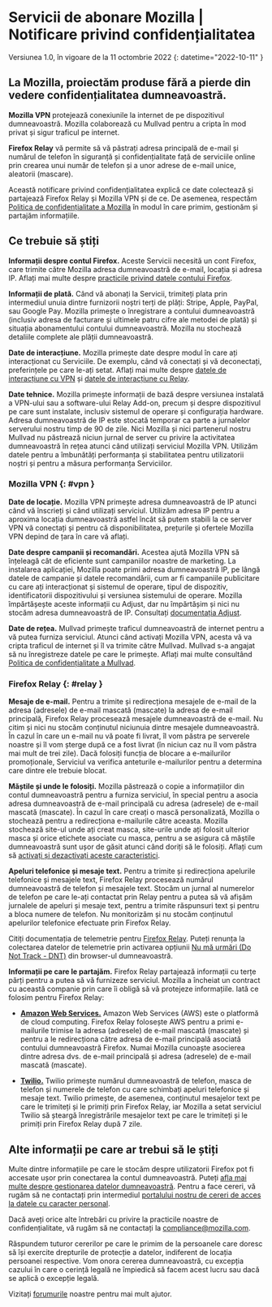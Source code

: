 ﻿# Servicii de abonare Mozilla | Notificare privind confidențialitatea

Versiunea 1.0, în vigoare de la 11 octombrie 2022
{: datetime="2022-10-11" }

## La Mozilla, proiectăm produse fără a pierde din vedere confidențialitatea dumneavoastră.

__Mozilla VPN__ protejează conexiunile la internet de pe dispozitivul dumneavoastră. Mozilla colaborează cu Mullvad pentru a cripta în mod privat și sigur traficul pe internet.

__Firefox Relay__ vă permite să vă păstrați adresa principală de e-mail și numărul de telefon în siguranță și confidențialitate față de serviciile online prin crearea unui număr de telefon și a unor adrese de e-mail unice, aleatorii (mascare).

Această notificare privind confidențialitatea explică ce date colectează și partajează Firefox Relay și Mozilla VPN și de ce. De asemenea, respectăm [Politica de confidențialitate a Mozilla](https://www.mozilla.org/privacy/) în modul în care primim, gestionăm și partajăm informațiile.

## Ce trebuie să știți

__Informații despre contul Firefox.__ Aceste Servicii necesită un cont Firefox, care trimite către Mozilla adresa dumneavoastră de e-mail, locația și adresa IP. Aflați mai multe despre [practicile privind datele contului Firefox](https://www.mozilla.org/privacy/firefox/#firefox-accounts-join-firefox).

__Informații de plată.__ Când vă abonați la Servicii, trimiteți plata prin intermediul unuia dintre furnizorii noștri terți de plăți: Stripe, Apple, PayPal, sau Google Pay. Mozilla primește o înregistrare a contului dumneavoastră (inclusiv adresa de facturare și ultimele patru cifre ale metodei de plată) și situația abonamentului contului dumneavoastră. Mozilla nu stochează detaliile complete ale plății dumneavoastră.

__Date de interacțiune.__ Mozilla primește date despre modul în care ați interacționat cu Serviciile. De exemplu, când vă conectați și vă deconectați, preferințele pe care le-ați setat. Aflați mai multe despre [datele de interacțiune cu VPN](https://dictionary.telemetry.mozilla.org/apps/mozilla_vpn) și [datele de interacțiune cu Relay](https://github.com/mozilla/fx-private-relay/blob/main/METRICS.md).

__Date tehnice.__ Mozilla primește informații de bază despre versiunea instalată a VPN-ului sau a software-ului Relay Add-on, precum și despre dispozitivul pe care sunt instalate, inclusiv sistemul de operare și configurația hardware. Adresa dumneavoastră de IP este stocată temporar ca parte a jurnalelor serverului nostru timp de 90 de zile. Nici Mozilla și nici partenerul nostru Mullvad nu păstrează niciun jurnal de server cu privire la activitatea dumneavoastră în rețea atunci când utilizați serviciul Mozilla VPN.
Utilizăm datele pentru a îmbunătăți performanța și stabilitatea pentru utilizatorii noștri și pentru a măsura performanța Serviciilor.

### Mozilla VPN {: #vpn }

__Date de locație.__ Mozilla VPN primește adresa dumneavoastră de IP atunci când vă înscrieți și când utilizați serviciul. Utilizăm adresa IP pentru a aproxima locația dumneavoastră astfel încât să putem stabili la ce server VPN vă conectați și pentru că disponibilitatea, prețurile și ofertele Mozilla VPN depind de țara în care vă aflați.

__Date despre campanii și recomandări.__ Acestea ajută Mozilla VPN să înțeleagă cât de eficiente sunt campaniilor noastre de marketing. La instalarea aplicației, Mozilla poate primi adresa dumneavoastră IP, pe lângă datele de campanie și datele recomandării, cum ar fi campaniile publicitare cu care ați interacționat și sistemul de operare, tipul de dispozitiv, identificatorii dispozitivului și versiunea sistemului de operare. Mozilla împărtășește aceste informații cu Adjust, dar nu împărtășim și nici nu stocăm adresa dumneavoastră de IP. Consultați [documentația Adjust](https://github.com/mozilla-mobile/mozilla-vpn-client/blob/main/src/apps/vpn/adjust/adjust.md).

__Date de rețea.__ Mullvad primește traficul dumneavoastră de internet pentru a vă putea furniza serviciul. Atunci când activați Mozilla VPN, acesta vă va cripta traficul de internet și îl va trimite către Mullvad. Mullvad s-a angajat să nu înregistreze datele pe care le primește. Aflați mai multe consultând [Politica de confidențialitate a Mullvad](https://mullvad.net/help/no-logging-data-policy/).

### Firefox Relay {: #relay }

__Mesaje de e-mail.__ Pentru a trimite și redirecționa mesajele de e-mail de la adresa (adresele) de e-mail mascată (mascate) la adresa de e-mail principală, Firefox Relay procesează mesajele dumneavoastră de e-mail. Nu citim și nici nu stocăm conținutul niciunuia dintre mesajele dumneavoastră. În cazul în care un e-mail nu vă poate fi livrat, îl vom păstra pe serverele noastre și îl vom șterge după ce a fost livrat (în niciun caz nu îl vom păstra mai mult de trei zile). Dacă folosiți funcția de blocare a e-mailurilor promoționale, Serviciul va verifica anteturile e-mailurilor pentru a determina care dintre ele trebuie blocat.

__Măștile și unde le folosiți.__ Mozilla păstrează o copie a informațiilor din contul dumneavoastră pentru a furniza serviciul, în special pentru a asocia adresa dumneavoastră de e-mail principală cu adresa (adresele) de e-mail mascată (mascate). În cazul în care creați o mască personalizată, Mozilla o stochează pentru a redirecționa e-mailurile către aceasta. Mozilla stochează site-ul unde ați creat masca, site-urile unde ați folosit ulterior masca și orice etichete asociate cu masca, pentru a se asigura că măștile dumneavoastră sunt ușor de găsit atunci când doriți să le folosiți. Aflați cum să [activați și dezactivați aceste caracteristici](https://relay.firefox.com/faq).

__Apeluri telefonice și mesaje text.__ Pentru a trimite și redirecționa apelurile telefonice și mesajele text, Firefox Relay procesează numărul dumneavoastră de telefon și mesajele text. Stocăm un jurnal al numerelor de telefon pe care le-ați contactat prin Relay pentru a putea să vă afișăm jurnalele de apeluri și mesaje text, pentru a trimite răspunsuri text și pentru a bloca numere de telefon. Nu monitorizăm și nu stocăm conținutul apelurilor telefonice efectuate prin Firefox Relay.

Citiți documentația de telemetrie pentru [Firefox Relay](https://github.com/mozilla/fx-private-relay/blob/main/METRICS.md). Puteți renunța la colectarea datelor de telemetrie prin activarea opțiunii [Nu mă urmări (Do Not Track - DNT)](https://support.mozilla.org/kb/how-do-i-turn-do-not-track-feature) din browser-ul dumneavoastră.

__Informații pe care le partajăm.__ Firefox Relay partajează informații cu terțe părți pentru a putea să vă furnizeze serviciul. Mozilla a încheiat un contract cu această companie prin care îi obligă să vă protejeze informațiile. Iată ce folosim pentru Firefox Relay:

* __[Amazon Web Services.](https://aws.amazon.com/privacy/)__ Amazon Web Services (AWS) este o platformă de cloud computing. Firefox Relay folosește AWS pentru a primi e-mailurile trimise la adresa (adresele) de e-mail mascată (mascate) și pentru a le redirecționa către adresa de e-mail principală asociată contului dumneavoastră Firefox. Numai Mozilla cunoaște asocierea dintre adresa dvs. de e-mail principală și adresa (adresele) de e-mail mascată (mascate).

* __[Twilio.](https://www.twilio.com)__ Twilio primește numărul dumneavoastră de telefon, masca de telefon și numerele de telefon cu care schimbați apeluri telefonice și mesaje text. Twilio primește, de asemenea, conținutul mesajelor text pe care le trimiteți și le primiți prin Firefox Relay, iar Mozilla a setat serviciul Twilio să șteargă înregistrările mesajelor text pe care le trimiteți și le primiți prin Firefox Relay după 7 zile.

## Alte informații pe care ar trebui să le știți

Multe dintre informațiile pe care le stocăm despre utilizatorii Firefox pot fi accesate ușor prin conectarea la contul dumneavoastră. Puteți [afla mai multe despre gestionarea datelor dumneavoastră](https://support.mozilla.org/products/privacy-and-security/user-control). Pentru a face cereri, vă rugăm să ne contactați prin intermediul [portalului nostru de cereri de acces la datele cu caracter personal](https://privacyportal.onetrust.com/webform/1350748f-7139-405c-8188-22740b3b5587/4ba08202-2ede-4934-a89e-f0b0870f95f0).

Dacă aveți orice alte întrebări cu privire la practicile noastre de confidențialitate, vă rugăm să ne contactați la compliance@mozilla.com.

Răspundem tuturor cererilor pe care le primim de la persoanele care doresc să își exercite drepturile de protecție a datelor, indiferent de locația persoanei respective. Vom onora cererea dumneavoastră, cu excepția cazului în care o cerință legală ne împiedică să facem acest lucru sau dacă se aplică o excepție legală.

Vizitați [forumurile](https://support.mozilla.org/) noastre pentru mai mult ajutor.
